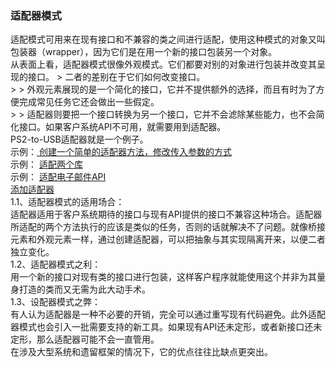 <h3>适配器模式</h3>
适配模式可用来在现有接口和不兼容的类之间进行适配，使用这种模式的对象又叫包装器（wrapper），因为它们是在用一个新的接口包装另一个对象。<br />
从表面上看，适配器模式很像外观模式。它们都要对别的对象进行包装并改变其呈现的接口。
> 二者的差别在于它们如何改变接口。<br >
> > 外观元素展现的是一个简化的接口，它并不提供额外的选择，而且有时为了方便完成常见任务它还会做出一些假定。<br />
> > 适配器则要把一个接口转换为另一个接口，它并不会滤除某些能力，也不会简化接口。如果客户系统API不可用，就需要用到适配器。<br />
PS2-to-USB适配器就是一个例子。<br />
示例：<a href="https://github.com/wchaowu/javascript-code/blob/master/JavaScript-Design-Patterns/The-Adapter-Pattern/1%20-%20Characteristics%20of%20an%20adapter.js">
创建一个简单的适配器方法，修改传入参数的方式
</a>
<br />
示例：
<a href="https://github.com/wchaowu/javascript-code/blob/master/JavaScript-Design-Patterns/The-Adapter-Pattern/1%20-%20Characteristics%20of%20an%20adapter.js">
适配两个库
</a>
<br />
示例：
<a href="https://github.com/wchaowu/javascript-code/blob/master/JavaScript-Design-Patterns/The-Adapter-Pattern/3%20-%20Adapting%20an%20email%20API.html">
适配电子邮件API
</a>
<br />
<a href="https://github.com/wchaowu/javascript-code/blob/master/JavaScript-Design-Patterns/The-Adapter-Pattern/4%20-%20More%20on%20adapting%20an%20email%20API.js">
添加适配器
</a>
<br />
1.1、适配器模式的适用场合：<br />
适配器适用于客户系统期待的接口与现有API提供的接口不兼容这种场合。适配器所适配的两个方法执行的应该是类似的任务，否则的话就解决不了问题。就像桥接元素和外观元素一样，通过创建适配器，可以把抽象与其实现隔离开来，以便二者独立变化。<br />
1.2、适配器模式之利：<br />
用一个新的接口对现有类的接口进行包装，这样客户程序就能使用这个并非为其量身打造的类而又无需为此大动手术。<br />
1.3、设配器模式之弊：<br />
有人认为适配器是一种不必要的开销，完全可以通过重写现有代码避免。此外适配器模式也会引入一批需要支持的新工具。如果现有API还未定形，或者新接口还未定形，那么适配器可能不会一直管用。<br />
在涉及大型系统和遗留框架的情况下，它的优点往往比缺点更突出。